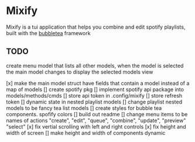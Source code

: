 # Mixify

Mixify is a tui application that helps you combine and edit spotify playlists, built with the [bubbletea](https://github.com/charmbracelet/bubbletea) framework

## TODO
create menu model that lists all other models, when the model is selected the main model changes to display the selected models view

[x] make the main model struct have fields that contain a model instead of a map of models
[] create spotify pkg
[] implement spotify api package into models/methods/cmds
[] store api token in .config/mixify
[] store refresh token
[] dynamic state in nested playlist models
[] change playlist nested models to be fancy tea list models
[] create styles for bubble tea components. spofify colors
[] build out readme
[] change menu items to be names of actions "create", "edit", "queue", "combine", "update", "preview" "select"
[x] fix vertial scrolling with left and right controls
[x] fix height and width of screen
[] make height and width of components dynamic

